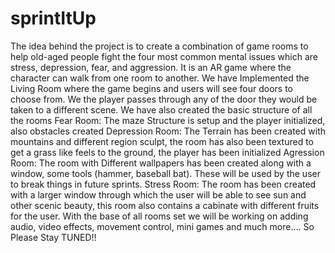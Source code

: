 # sprintItUp
The idea behind the project is to create a combination of game rooms to help old-aged people fight the four most common mental issues which are stress, depression, fear, and aggression. It is an AR game where the character can walk from one room to another. 
We have Implemented the Living Room where the game begins and users will see four doors to choose from. We the player passes through any of the door they would be taken to a different scene.
We have also created the basic structure of all the rooms
Fear Room: The maze Structure is setup and the player initialized, also obstacles created
Depression Room: The Terrain has been created with mountains and different region sculpt, the room has also been textured to get a grass like feels to the ground, the player has been initialized
Agression Room: The room with Different wallpapers has been created along with a window, some tools (hammer, baseball bat). These will be used by the user to break things in future sprints.
Stress Room: The room has been created with a larger window through which the user will be able to see sun and other scenic beauty, this room also contains a cabinate with different fruits for the user.
With the base of all rooms set we will be working on adding audio, video effects, movement control, mini games and much more.... So Please Stay TUNED!!

